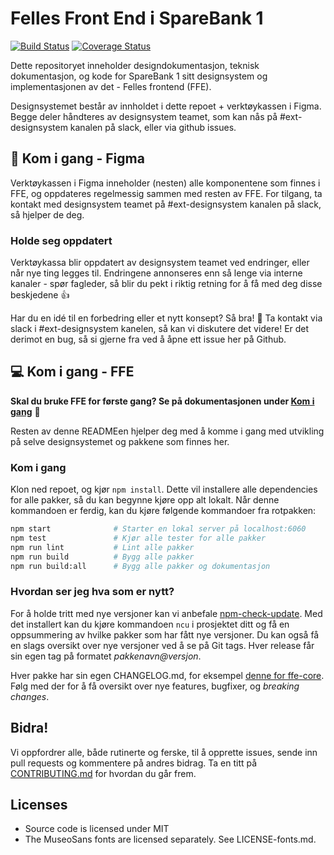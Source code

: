 # Felles Front End i SpareBank 1

[![Build Status](https://travis-ci.org/SpareBank1/designsystem.svg?branch=master)](https://travis-ci.org/SpareBank1/designsystem)
[![Coverage Status](https://coveralls.io/repos/github/SpareBank1/designsystem/badge.svg?branch=master)](https://coveralls.io/github/SpareBank1/designsystem?branch=master)

Dette repositoryet inneholder designdokumentasjon, teknisk dokumentasjon, og kode for SpareBank 1 sitt designsystem og
implementasjonen av det - Felles frontend (FFE).

Designsystemet består av innholdet i dette repoet + verktøykassen i Figma. Begge deler håndteres av designsystem teamet, som kan nås på #ext-designsystem kanalen på slack, eller via github issues. 

## :art: Kom i gang - Figma

Verktøykassen i Figma inneholder (nesten) alle komponentene som finnes i FFE, og oppdateres regelmessig sammen med resten av FFE.
For tilgang, ta kontakt med designsystem teamet på #ext-designsystem kanalen på slack, så hjelper de deg. 

### Holde seg oppdatert
Verktøykassa blir oppdatert av designsystem teamet ved endringer, eller når nye ting legges til. Endringene annonseres enn så
lenge via interne kanaler - spør fagleder, så blir du pekt i riktig retning for å få med deg disse beskjedene :+1:

Har du en idé til en forbedring eller et nytt konsept? Så bra! :tada: Ta kontakt via slack i #ext-designsystem kanelen, så
kan vi diskutere det videre! Er det derimot en bug, så si gjerne fra ved å åpne ett issue her på Github.

## :computer: Kom i gang - FFE

**Skal du bruke FFE for første gang? Se på dokumentasjonen under [Kom i gang](https://design.sparebank1.no/kom-i-gang.html#kom-i-gang_for-utviklere)** :book:

Resten av denne READMEen hjelper deg med å komme i gang med utvikling på selve designsystemet og pakkene som finnes her.

### Kom i gang

Klon ned repoet, og kjør `npm install`. Dette vil installere alle dependencies for alle pakker, så du kan begynne
kjøre opp alt lokalt. Når denne kommandoen er ferdig, kan du kjøre følgende kommandoer fra rotpakken:

```bash
npm start              # Starter en lokal server på localhost:6060
npm test               # Kjør alle tester for alle pakker
npm run lint           # Lint alle pakker
npm run build          # Bygg alle pakker
npm run build:all      # Bygg alle pakker og dokumentasjon
```

### Hvordan ser jeg hva som er nytt?

For å holde tritt med nye versjoner kan vi anbefale [npm-check-update](https://www.npmjs.com/package/npm-check-updates).
Med det installert kan du kjøre kommandoen `ncu` i prosjektet ditt og få en oppsummering av hvilke pakker som har fått
nye versjoner. Du kan også få en slags oversikt over nye versjoner ved å se på Git tags. Hver release får sin egen tag
på formatet _pakkenavn@versjon_.

Hver pakke har sin egen CHANGELOG.md, for eksempel [denne for ffe-core](packages/ffe-core/CHANGELOG.md). Følg med der
for å få oversikt over nye features, bugfixer, og _breaking changes_.

## Bidra!

Vi oppfordrer alle, både rutinerte og ferske, til å opprette issues, sende inn pull requests og kommentere på andres
bidrag. Ta en titt på [CONTRIBUTING.md](CONTRIBUTING.md) for hvordan du går frem.

## Licenses

-   Source code is licensed under MIT
-   The MuseoSans fonts are licensed separately. See LICENSE-fonts.md.
